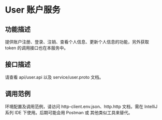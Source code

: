 User 账户服务
=============

## 功能描述

提供账户注册、登录、注销、查看个人信息、更新个人信息的功能，另外获取 token 的调用接口也在本服务中。

## 接口描述

请查看 api/user.api 以及 service/user.proto 文档。

## 调用范例

环境配置及调用范例，请访问 http-client.env.json、http.http 文档，需在 IntelliJ 系列 IDE 下使用。后期可能会用 Postman 或
其他类似工具来替代。